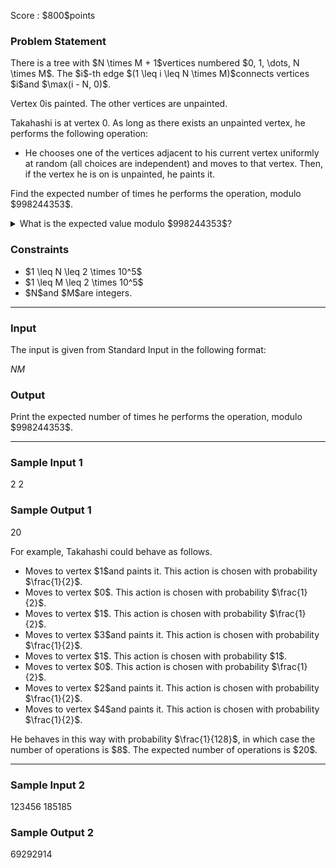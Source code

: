 
<div>

<span>

<span>

<p>
Score : $800$points
</p>

<div>

<section>

### **Problem Statement**

<p>
There is a tree with $N \times M + 1$vertices numbered $0, 1, \dots, N \times M$. The $i$-th edge $(1 \leq i \leq N \times M)$connects vertices $i$and $\max(i - N, 0)$.

Vertex $0$is painted. The other vertices are unpainted.

Takahashi is at vertex $0$. As long as there exists an unpainted vertex, he performs the following operation:
</p>

<ul>

<li>
He chooses one of the vertices adjacent to his current vertex uniformly at random (all choices are independent) and moves to that vertex. Then, if the vertex he is on is unpainted, he paints it.
</li>

</ul>

<p>
Find the expected number of times he performs the operation, modulo $998244353$.
</p>

<details>

<summary>
What is the expected value modulo $998244353$?
</summary>

<p>
It can be proved that the sought expected value is always rational. Under the constraints of this problem, when that value is expressed as an irreducible fraction $\frac{P}{Q}$, it can also be proved that $Q \not\equiv 0 \pmod{998244353}$. Then, there uniquely exists an integer $R$such that $R \times Q \equiv P \pmod{998244353}, 0 \leq R \lt 998244353$. Report this $R$.


</p>

</details>

</section>

</div>

<div>

<section>

### **Constraints**

<ul>

<li>
$1 \leq N \leq 2 \times 10^5$
</li>

<li>
$1 \leq M \leq 2 \times 10^5$
</li>

<li>
$N$and $M$are integers.
</li>

</ul>

</section>

</div>

---

<div>

<div>

<section>

### **Input**

<p>
The input is given from Standard Input in the following format:
</p>

<div>

$N$$M$
</div>

</section>

</div>

<div>

<section>

### **Output**

<p>
Print the expected number of times he performs the operation, modulo $998244353$.
</p>

</section>

</div>

</div>

---

<div>

<section>

### **Sample Input 1**

<div>

2 2

</div>

</section>

</div>

<div>

<section>

### **Sample Output 1**

<div>

20

</div>

<p>
For example, Takahashi could behave as follows.
</p>

<ul>

<li>
Moves to vertex $1$and paints it. This action is chosen with probability $\frac{1}{2}$.
</li>

<li>
Moves to vertex $0$. This action is chosen with probability $\frac{1}{2}$.
</li>

<li>
Moves to vertex $1$. This action is chosen with probability $\frac{1}{2}$.
</li>

<li>
Moves to vertex $3$and paints it. This action is chosen with probability $\frac{1}{2}$.
</li>

<li>
Moves to vertex $1$. This action is chosen with probability $1$.
</li>

<li>
Moves to vertex $0$. This action is chosen with probability $\frac{1}{2}$.
</li>

<li>
Moves to vertex $2$and paints it. This action is chosen with probability $\frac{1}{2}$.
</li>

<li>
Moves to vertex $4$and paints it. This action is chosen with probability $\frac{1}{2}$.
</li>

</ul>

<p>
He behaves in this way with probability $\frac{1}{128}$, in which case the number of operations is $8$. The expected number of operations is $20$.
</p>

</section>

</div>

---

<div>

<section>

### **Sample Input 2**

<div>

123456 185185

</div>

</section>

</div>

<div>

<section>

### **Sample Output 2**

<div>

69292914

</div>

</section>

</div>

</span>

</span>

</div>
